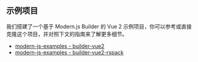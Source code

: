 ## 示例项目

我们搭建了一个基于 Modern.js Builder 的 Vue 2 示例项目，你可以参考或直接克隆这个项目，并对照下文的指南来了解更多细节。

- [modern-js-examples - builder-vue2](https://github.com/web-infra-dev/modern-js-examples/tree/main/examples/builder-vue2)
- [modern-js-examples - builder-vue2-rspack](https://github.com/web-infra-dev/modern-js-examples/tree/main/examples/builder-vue2-rspack)
